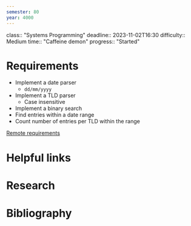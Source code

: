 ```yaml
---
semester: 80
year: 4000
---
```

class:: "Systems Programming"
deadline:: 2023-11-02T16:30
difficulty:: Medium
time:: "Caffeine demon"
progress:: "Started"

# Requirements
- Implement a date parser
	- `dd/mm/yyyy`
- Implement a TLD parser
	- Case insensitive
- Implement a binary search
- Find entries within a date range
- Count number of entries per TLD within the range

[Remote requirements](https://moodle.gla.ac.uk/pluginfile.php/6898509/mod_resource/content/14/cw1a-2023.pdf)

# Helpful links

# Research

# Bibliography


